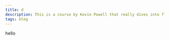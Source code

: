 ```yaml
---
title: d
description: This is a course by Kevin Powell that really dives into flexbox.
tags: blog
---
```


hello
